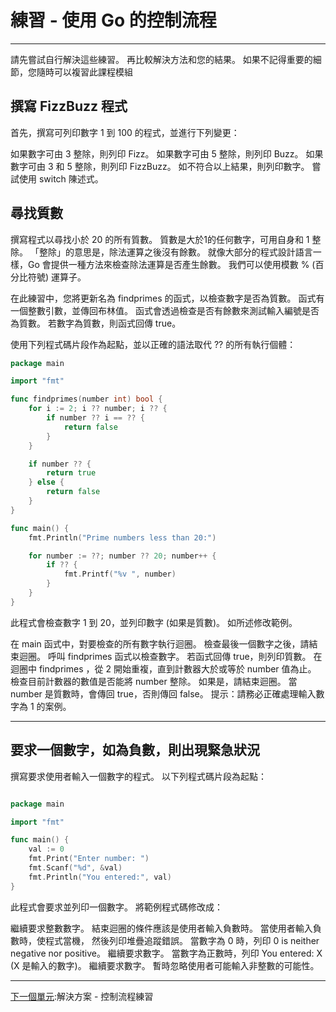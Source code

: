 # 練習 - 使用 Go 的控制流程

---
請先嘗試自行解決這些練習。 再比較解決方法和您的結果。 如果不記得重要的細節，您隨時可以複習此課程模組

## 撰寫 FizzBuzz 程式
首先，撰寫可列印數字 1 到 100 的程式，並進行下列變更：

如果數字可由 3 整除，則列印 Fizz。
如果數字可由 5 整除，則列印 Buzz。
如果數字可由 3 和 5 整除，則列印 FizzBuzz。
如不符合以上結果，則列印數字。
嘗試使用 switch 陳述式。

## 尋找質數
撰寫程式以尋找小於 20 的所有質數。 質數是大於1的任何數字，可用自身和 1 整除。 「整除」的意思是，除法運算之後沒有餘數。 就像大部分的程式設計語言一樣，Go 會提供一種方法來檢查除法運算是否產生餘數。 我們可以使用模數 % (百分比符號) 運算子。

在此練習中，您將更新名為 findprimes 的函式，以檢查數字是否為質數。 函式有一個整數引數，並傳回布林值。 函式會透過檢查是否有餘數來測試輸入編號是否為質數。 若數字為質數，則函式回傳 true。

使用下列程式碼片段作為起點，並以正確的語法取代 ?? 的所有執行個體：

```Go
package main

import "fmt"

func findprimes(number int) bool {
	for i := 2; i ?? number; i ?? {
        if number ?? i == ?? {
			return false
        }
    }

	if number ?? {
		return true
	} else {
	    return false
	}
}

func main() {
    fmt.Println("Prime numbers less than 20:")

    for number := ??; number ?? 20; number++ {
        if ?? {
            fmt.Printf("%v ", number)
        }
    }
}
```
此程式會檢查數字 1 到 20，並列印數字 (如果是質數)。 如所述修改範例。

在 main 函式中，對要檢查的所有數字執行迴圈。 檢查最後一個數字之後，請結束迴圈。
呼叫 findprimes 函式以檢查數字。 若函式回傳 true，則列印質數。
在迴圈中 findprimes ，從 2 開始重複，直到計數器大於或等於 number 值為止。
檢查目前計數器的數值是否能將 number 整除。 如果是，請結束迴圈。
當 number 是質數時，會傳回 true，否則傳回 false。
提示：請務必正確處理輸入數字為 1 的案例。

---
## 要求一個數字，如為負數，則出現緊急狀況
撰寫要求使用者輸入一個數字的程式。 以下列程式碼片段為起點：

```Go

package main

import "fmt"

func main() {
    val := 0
    fmt.Print("Enter number: ")
    fmt.Scanf("%d", &val)
    fmt.Println("You entered:", val)
}
```

此程式會要求並列印一個數字。 將範例程式碼修改成：

繼續要求整數數字。 結束迴圈的條件應該是使用者輸入負數時。
當使用者輸入負數時，使程式當機， 然後列印堆疊追蹤錯誤。
當數字為 0 時，列印 0 is neither negative nor positive。 繼續要求數字。
當數字為正數時，列印 You entered: X (X 是輸入的數字)。 繼續要求數字。
暫時忽略使用者可能輸入非整數的可能性。

---
[下一個單元](./flow-6.md):解決方案 - 控制流程練習